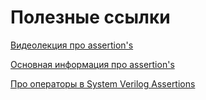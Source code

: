# Полезные ссылки
[Видеолекция про assertion's](https://youtu.be/X3PPOr7UYI0?t=1683)

[Основная информация про assertion's ](https://www.systemverilog.io/verification/sva-basics/)

[Про операторы в System Verilog Assertions](https://vlsiverify.com/system-verilog/assertions/operators-in-assertions)